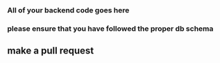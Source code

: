  ### All of your backend code goes here

 ### please ensure that you have followed the proper db schema


## make a pull request
